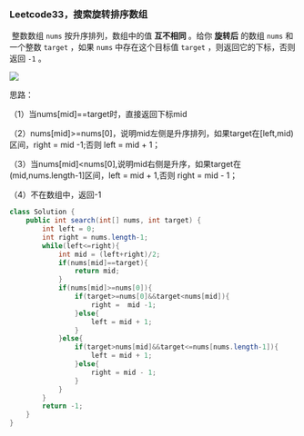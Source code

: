 ### Leetcode33，搜索旋转排序数组

​		整数数组 `nums` 按升序排列，数组中的值 **互不相同** 。给你 **旋转后** 的数组 `nums` 和一个整数 `target` ，如果 `nums` 中存在这个目标值 `target` ，则返回它的下标，否则返回 `-1` 。

![](D:\360download\Typora\ProcessOn\图片\搜索旋转排序数组.jpg)

思路：

（1）当nums[mid]==target时，直接返回下标mid

（2）nums[mid]>=nums[0]，说明mid左侧是升序排列，如果target在[left,mid)区间，right = mid -1;否则 left = mid + 1；

（3）当nums[mid]<nums[0],说明mid右侧是升序，如果target在(mid,nums.length-1]区间，left = mid + 1,否则 right = mid - 1；

（4）不在数组中，返回-1

```java
class Solution {
    public int search(int[] nums, int target) {
        int left = 0;
        int right = nums.length-1;
        while(left<=right){
            int mid = (left+right)/2;
            if(nums[mid]==target){
                return mid;
            }
            if(nums[mid]>=nums[0]){
                if(target>=nums[0]&&target<nums[mid]){
                    right =  mid -1;
                }else{
                    left = mid + 1;
                }
            }else{
                if(target>nums[mid]&&target<=nums[nums.length-1]){
                    left = mid + 1;
                }else{
                    right = mid - 1;
                }
            }
        }
        return -1;
    }
}
```

